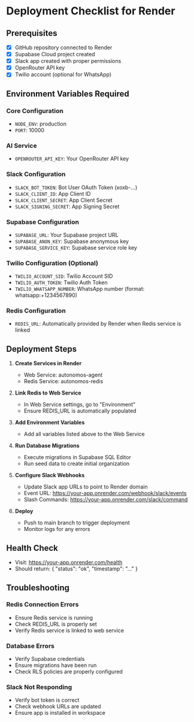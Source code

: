 # Deployment Checklist for Render

## Prerequisites
- [x] GitHub repository connected to Render
- [x] Supabase Cloud project created
- [x] Slack app created with proper permissions
- [x] OpenRouter API key
- [x] Twilio account (optional for WhatsApp)

## Environment Variables Required

### Core Configuration
- `NODE_ENV`: production
- `PORT`: 10000

### AI Service
- `OPENROUTER_API_KEY`: Your OpenRouter API key

### Slack Configuration
- `SLACK_BOT_TOKEN`: Bot User OAuth Token (xoxb-...)
- `SLACK_CLIENT_ID`: App Client ID
- `SLACK_CLIENT_SECRET`: App Client Secret
- `SLACK_SIGNING_SECRET`: App Signing Secret

### Supabase Configuration
- `SUPABASE_URL`: Your Supabase project URL
- `SUPABASE_ANON_KEY`: Supabase anonymous key
- `SUPABASE_SERVICE_KEY`: Supabase service role key

### Twilio Configuration (Optional)
- `TWILIO_ACCOUNT_SID`: Twilio Account SID
- `TWILIO_AUTH_TOKEN`: Twilio Auth Token
- `TWILIO_WHATSAPP_NUMBER`: WhatsApp number (format: whatsapp:+1234567890)

### Redis Configuration
- `REDIS_URL`: Automatically provided by Render when Redis service is linked

## Deployment Steps

1. **Create Services in Render**
   - Web Service: autonomos-agent
   - Redis Service: autonomos-redis

2. **Link Redis to Web Service**
   - In Web Service settings, go to "Environment"
   - Ensure REDIS_URL is automatically populated

3. **Add Environment Variables**
   - Add all variables listed above to the Web Service

4. **Run Database Migrations**
   - Execute migrations in Supabase SQL Editor
   - Run seed data to create initial organization

5. **Configure Slack Webhooks**
   - Update Slack app URLs to point to Render domain
   - Event URL: https://your-app.onrender.com/webhook/slack/events
   - Slash Commands: https://your-app.onrender.com/slack/command

6. **Deploy**
   - Push to main branch to trigger deployment
   - Monitor logs for any errors

## Health Check
- Visit: https://your-app.onrender.com/health
- Should return: { "status": "ok", "timestamp": "..." }

## Troubleshooting

### Redis Connection Errors
- Ensure Redis service is running
- Check REDIS_URL is properly set
- Verify Redis service is linked to web service

### Database Errors
- Verify Supabase credentials
- Ensure migrations have been run
- Check RLS policies are properly configured

### Slack Not Responding
- Verify bot token is correct
- Check webhook URLs are updated
- Ensure app is installed in workspace